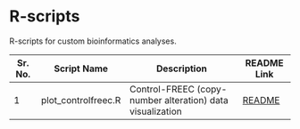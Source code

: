 # R-scripts
R-scripts for custom bioinformatics analyses.

| Sr. No. 	| Script Name 	| Description 	| README Link 	|
|---------	|--------------------------	|-----------------------------------------------------------------------------------	|-------------	|
| 1 	| plot_controlfreec.R 	| Control-FREEC (copy-number alteration) data visualization 	| [README](https://github.com/sagarutturkar/R-scripts/blob/master/plot_controlfreec.md) 	|
